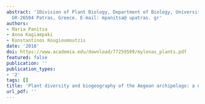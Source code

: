 ```yaml
---
abstract: '1Division of Plant Biology, Department of Biology, University of Patras,
  GR-26504 Patras, Greece. E-mail: mpanitsa@ upatras. gr'
authors:
- Maria Panitsa
- Anna Kagiampaki
- Konstantinos Kougioumoutzis
date: '2018'
doi: https://www.academia.edu/download/77259509/mylonas_plants.pdf
featured: false
publication: ''
publication_types:
- '2'
tags: []
title: 'Plant diversity and biogeography of the Aegean archipelago: a new synthesis'
url_pdf: ''
---
```

